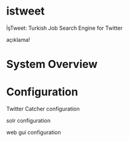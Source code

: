 istweet
=======

İşTweet: Turkish Job Search Engine for Twitter

açıklama!


System Overview
=======


Configuration
=======
Twitter Catcher configuration

solr configuration

web gui configuration


